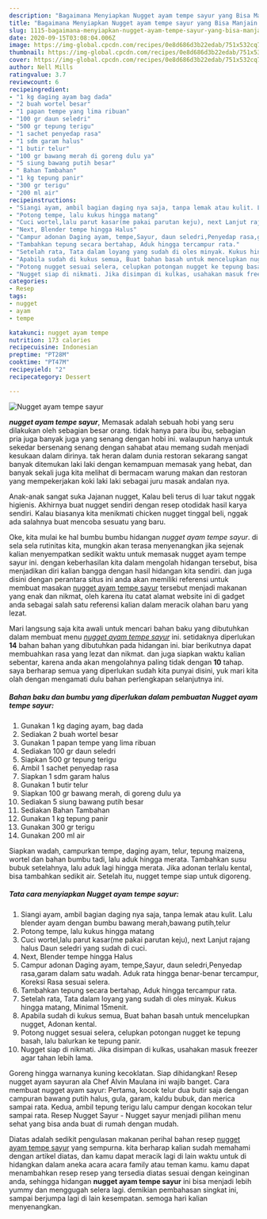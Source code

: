 ```yaml
---
description: "Bagaimana Menyiapkan Nugget ayam tempe sayur yang Bisa Manjain Lidah"
title: "Bagaimana Menyiapkan Nugget ayam tempe sayur yang Bisa Manjain Lidah"
slug: 1115-bagaimana-menyiapkan-nugget-ayam-tempe-sayur-yang-bisa-manjain-lidah
date: 2020-09-15T03:08:04.006Z
image: https://img-global.cpcdn.com/recipes/0e8d686d3b22edab/751x532cq70/nugget-ayam-tempe-sayur-foto-resep-utama.jpg
thumbnail: https://img-global.cpcdn.com/recipes/0e8d686d3b22edab/751x532cq70/nugget-ayam-tempe-sayur-foto-resep-utama.jpg
cover: https://img-global.cpcdn.com/recipes/0e8d686d3b22edab/751x532cq70/nugget-ayam-tempe-sayur-foto-resep-utama.jpg
author: Nell Mills
ratingvalue: 3.7
reviewcount: 6
recipeingredient:
- "1 kg daging ayam bag dada"
- "2 buah wortel besar"
- "1 papan tempe yang lima ribuan"
- "100 gr daun seledri"
- "500 gr tepung terigu"
- "1 sachet penyedap rasa"
- "1 sdm garam halus"
- "1 butir telur"
- "100 gr bawang merah di goreng dulu ya"
- "5 siung bawang putih besar"
- " Bahan Tambahan"
- "1 kg tepung panir"
- "300 gr terigu"
- "200 ml air"
recipeinstructions:
- "Siangi ayam, ambil bagian daging nya saja, tanpa lemak atau kulit. Lalu blender ayam dengan bumbu bawang merah,bawang putih,telur"
- "Potong tempe, lalu kukus hingga matang"
- "Cuci wortel,lalu parut kasar(me pakai parutan keju), next Lanjut rajang halus Daun seledri yang sudah di cuci."
- "Next, Blender tempe hingga Halus"
- "Campur adonan Daging ayam, tempe,Sayur, daun seledri,Penyedap rasa,garam dalam satu wadah. Aduk rata hingga benar-benar tercampur, Koreksi Rasa sesuai selera."
- "Tambahkan tepung secara bertahap, Aduk hingga tercampur rata."
- "Setelah rata, Tata dalam loyang yang sudah di oles minyak. Kukus hingga matang, Minimal 15menit."
- "Apabila sudah di kukus semua, Buat bahan basah untuk mencelupkan nugget, Adonan kental."
- "Potong nugget sesuai selera, celupkan potongan nugget ke tepung basah, lalu balurkan ke tepung panir."
- "Nugget siap di nikmati. Jika disimpan di kulkas, usahakan masuk freezer agar tahan lebih lama."
categories:
- Resep
tags:
- nugget
- ayam
- tempe

katakunci: nugget ayam tempe 
nutrition: 173 calories
recipecuisine: Indonesian
preptime: "PT28M"
cooktime: "PT47M"
recipeyield: "2"
recipecategory: Dessert

---
```



![Nugget ayam tempe sayur](https://img-global.cpcdn.com/recipes/0e8d686d3b22edab/751x532cq70/nugget-ayam-tempe-sayur-foto-resep-utama.jpg)

<b><i>nugget ayam tempe sayur</i></b>, Memasak adalah sebuah hobi yang seru dilakukan oleh sebagian besar orang. tidak hanya para ibu ibu, sebagian pria juga banyak juga yang senang dengan hobi ini. walaupun hanya untuk sekedar bersenang senang dengan sahabat atau memang sudah menjadi kesukaan dalam dirinya. tak heran dalam dunia restoran sekarang sangat banyak ditemukan laki laki dengan kemampuan memasak yang hebat, dan banyak sekali juga kita melihat di bermacam warung makan dan restoran yang mempekerjakan koki laki laki sebagai juru masak andalan nya.

Anak-anak sangat suka Jajanan nugget, Kalau beli terus di luar takut nggak higienis. Akhirnya buat nugget sendiri dengan resep otodidak hasil karya sendiri. Kalau biasanya kita menikmati chicken nugget tinggal beli, nggak ada salahnya buat mencoba sesuatu yang baru.

Oke, kita mulai ke hal bumbu bumbu hidangan <i>nugget ayam tempe sayur</i>. di sela sela rutinitas kita, mungkin akan terasa menyenangkan jika sejenak kalian menyempatkan sedikit waktu untuk memasak nugget ayam tempe sayur ini. dengan keberhasilan kita dalam mengolah hidangan tersebut, bisa menjadikan diri kalian bangga dengan hasil hidangan kita sendiri. dan juga disini dengan perantara situs ini anda akan memiliki referensi untuk membuat masakan <u>nugget ayam tempe sayur</u> tersebut menjadi makanan yang enak dan nikmat, oleh karena itu catat alamat website ini di gadget anda sebagai salah satu referensi kalian dalam meracik olahan baru yang lezat.


Mari langsung saja kita awali untuk mencari bahan baku yang dibutuhkan dalam membuat menu <u><i>nugget ayam tempe sayur</i></u> ini. setidaknya diperlukan <b>14</b> bahan bahan yang dibutuhkan pada hidangan ini. biar berikutnya dapat membuahkan rasa yang lezat dan nikmat. dan juga siapkan waktu kalian sebentar, karena anda akan mengolahnya paling tidak dengan <b>10</b> tahap. saya berharap semua yang diperlukan sudah kita punyai disini, yuk mari kita olah dengan mengamati dulu bahan perlengkapan selanjutnya ini.

<!--inarticleads1-->

##### Bahan baku dan bumbu yang diperlukan dalam pembuatan Nugget ayam tempe sayur:

1. Gunakan 1 kg daging ayam, bag dada
1. Sediakan 2 buah wortel besar
1. Gunakan 1 papan tempe yang lima ribuan
1. Sediakan 100 gr daun seledri
1. Siapkan 500 gr tepung terigu
1. Ambil 1 sachet penyedap rasa
1. Siapkan 1 sdm garam halus
1. Gunakan 1 butir telur
1. Siapkan 100 gr bawang merah, di goreng dulu ya
1. Sediakan 5 siung bawang putih besar
1. Sediakan  Bahan Tambahan
1. Gunakan 1 kg tepung panir
1. Gunakan 300 gr terigu
1. Gunakan 200 ml air


Siapkan wadah, campurkan tempe, daging ayam, telur, tepung maizena, wortel dan bahan bumbu tadi, lalu aduk hingga merata. Tambahkan susu bubuk setelahnya, lalu aduk lagi hingga merata. Jika adonan terlalu kental, bisa tambahkan sedikit air. Setelah itu, nugget tempe siap untuk digoreng. 

<!--inarticleads2-->

##### Tata cara menyiapkan Nugget ayam tempe sayur:

1. Siangi ayam, ambil bagian daging nya saja, tanpa lemak atau kulit. Lalu blender ayam dengan bumbu bawang merah,bawang putih,telur
1. Potong tempe, lalu kukus hingga matang
1. Cuci wortel,lalu parut kasar(me pakai parutan keju), next Lanjut rajang halus Daun seledri yang sudah di cuci.
1. Next, Blender tempe hingga Halus
1. Campur adonan Daging ayam, tempe,Sayur, daun seledri,Penyedap rasa,garam dalam satu wadah. Aduk rata hingga benar-benar tercampur, Koreksi Rasa sesuai selera.
1. Tambahkan tepung secara bertahap, Aduk hingga tercampur rata.
1. Setelah rata, Tata dalam loyang yang sudah di oles minyak. Kukus hingga matang, Minimal 15menit.
1. Apabila sudah di kukus semua, Buat bahan basah untuk mencelupkan nugget, Adonan kental.
1. Potong nugget sesuai selera, celupkan potongan nugget ke tepung basah, lalu balurkan ke tepung panir.
1. Nugget siap di nikmati. Jika disimpan di kulkas, usahakan masuk freezer agar tahan lebih lama.


Goreng hingga warnanya kuning kecoklatan.⁣ Siap dihidangkan! Resep nugget ayam sayuran ala Chef Alvin Maulana ini wajib banget. Cara membuat nugget ayam sayur: Pertama, kocok telur dua butir saja dengan campuran bawang putih halus, gula, garam, kaldu bubuk, dan merica sampai rata. Kedua, ambil tepung terigu lalu campur dengan kocokan telur sampai rata. Resep Nugget Sayur - Nugget sayur menjadi pilihan menu sehat yang bisa anda buat di rumah dengan mudah. 

Diatas adalah sedikit pengulasan makanan perihal bahan resep <u>nugget ayam tempe sayur</u> yang sempurna. kita berharap kalian sudah memahami dengan artikel diatas, dan kamu dapat meracik lagi di lain waktu untuk di hidangkan dalam aneka acara acara family atau teman kamu. kamu dapat menambahkan resep resep yang tersedia diatas sesuai dengan keinginan anda, sehingga hidangan <b>nugget ayam tempe sayur</b> ini bisa menjadi lebih yummy dan menggugah selera lagi. demikian pembahasan singkat ini, sampai berjumpa lagi di lain kesempatan. semoga hari kalian menyenangkan.
